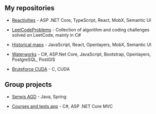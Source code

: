 ## My repositories
* [Reactivities](/../../../Reactivities) - ASP .NET Core, TypeScript, React, MobX, Semantic UI

* [LeetCodeProblems](/../../../LeetCodeProblems) - Collection of algorithm and coding challenges solved on LeetCode, mainly in C#
  
* [Historical maps](/../../../hist-map) - JavaScript, React, Openlayers, MobX, Semantic UI
  
* [Waterworks](/../../../waterworks) - C#, ASP.Net Core, JavaScript, Bootstrap, Openlayers, PostgreSQL, PostGIS

* [Bruteforce CUDA](/../../../bruteforce-cuda) - C, CUDA


## Group projects
* [Serwis AGD](/../../../AGD-serwis) - Java, Spring
  
* [Courses and tests app](/../../../../wrobika/courses) - C#, ASP .NET Core MVC

  
<!--
**natamora/natamora** is a ✨ _special_ ✨ repository because its `README.md` (this file) appears on your GitHub profile.

Here are some ideas to get you started:

- 🔭 I’m currently working on ...
- 🌱 I’m currently learning ...
- 👯 I’m looking to collaborate on ...
- 🤔 I’m looking for help with ...
- 💬 Ask me about ...
- 📫 How to reach me: ...
- 😄 Pronouns: ...
- ⚡ Fun fact: ...
-->
